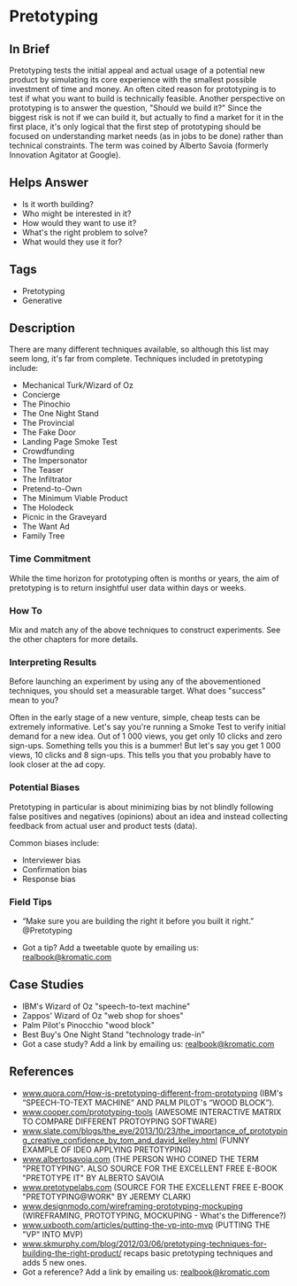 

# Pretotyping

## In Brief

Pretotyping tests the initial appeal and actual usage of a potential new product by simulating its core experience with the smallest possible investment of time and money. An often cited reason for prototyping is to test if what you want to build is technically feasible. Another perspective on prototyping is to answer the question, "Should we build it?" Since the biggest risk is not if we can build it, but actually to find a market for it in the first place, it's only logical that the first step of prototyping should be focused on understanding market needs (as in jobs to be done) rather than technical constraints. The term was coined by Alberto Savoia (formerly Innovation Agitator at Google).

## Helps Answer
 * Is it worth building?
 * Who might be interested in it?
 * How would they want to use it?
 * What's the right problem to solve?
 * What would they use it for?

## Tags
 * Pretotyping
 * Generative

## Description

There are many different techniques available, so although this list may seem long, it's far from complete. Techniques included in pretotyping include:

 * Mechanical Turk/Wizard of Oz
 * Concierge
 * The Pinochio
 * The One Night Stand
 * The Provincial
 * The Fake Door
 * Landing Page Smoke Test
 * Crowdfunding 
 * The Impersonator
 * The Teaser
 * The Infiltrator
 * Pretend-to-Own
 * The Minimum Viable Product
 * The Holodeck
 * Picnic in the Graveyard
 * The Want Ad
 * Family Tree

### Time Commitment

While the time horizon for prototyping often is months or years, the aim of pretotyping is to return insightful user data within days or weeks.

### How To

Mix and match any of the above techniques to construct experiments. See the other chapters for more details.

### Interpreting Results

Before launching an experiment by using any of the abovementioned techniques, you should set a measurable target. What does "success" mean to you? 

Often in the early stage of a new venture, simple, cheap tests can be extremely informative. Let's say you're running a Smoke Test to verify initial demand for a new idea. Out of 1 000 views, you get only 10 clicks and zero sign-ups. Something tells you this is a bummer! But let's say you get 1 000 views, 10 clicks and 8 sign-ups. This tells you that you probably have to look closer at the ad copy.

### Potential Biases

Pretotyping in particular is about minimizing bias by not blindly following false positives and negatives (opinions) about an idea and instead collecting feedback from actual user and product tests (data). 

Common biases include:
 * Interviewer bias
 * Confirmation bias
 * Response bias

### Field Tips
 * “Make sure you are building the right it before you built it right.” @Pretotyping
 - Got a tip? Add a tweetable quote by emailing us: [realbook@kromatic.com](mailto:realbook@kromatic.com)

## Case Studies
 * IBM's Wizard of Oz "speech-to-text machine"
 * Zappos' Wizard of Oz "web shop for shoes"
 * Palm Pilot's Pinocchio "wood block"
 * Best Buy's One Night Stand "technology trade-in"
 * Got a case study? Add a link by emailing us: [realbook@kromatic.com](mailto:realbook@kromatic.com)
 
## References
* www.quora.com/How-is-pretotyping-different-from-prototyping (IBM's “SPEECH-TO-TEXT MACHINE” AND PALM PILOT's “WOOD BLOCK”).
* www.cooper.com/prototyping-tools (AWESOME INTERACTIVE MATRIX TO COMPARE DIFFERENT PROTOYPING SOFTWARE)
* www.slate.com/blogs/the_eye/2013/10/23/the_importance_of_prototyping_creative_confidence_by_tom_and_david_kelley.html (FUNNY EXAMPLE OF IDEO APPLYING PRETOTYPING)
* www.albertosavoia.com (THE PERSON WHO COINED THE TERM "PRETOTYPING". ALSO SOURCE FOR THE EXCELLENT FREE E-BOOK "PRETOTYPE IT" BY ALBERTO SAVOIA
* www.pretotypelabs.com (SOURCE FOR THE EXCELLENT FREE E-BOOK "PRETOTYPING@WORK" BY JEREMY CLARK)
* www.designmodo.com/wireframing-prototyping-mockuping (WIREFRAMING, PROTOTYPING, MOCKUPING - What's the Difference?)
* www.uxbooth.com/articles/putting-the-vp-into-mvp (PUTTING THE "VP" INTO MVP)
* www.skmurphy.com/blog/2012/03/06/pretotyping-techniques-for-building-the-right-product/ recaps basic pretotyping techniques and adds 5 new ones. 
* Got a reference? Add a link by emailing us: [realbook@kromatic.com](realbook@kromatic.com)